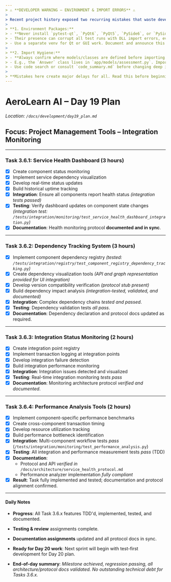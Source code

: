 ```yaml
---
> ⚠️ **DEVELOPER WARNING – ENVIRONMENT & IMPORT ERRORS** ⚠️  
>
> Recent project history exposed two recurring mistakes that waste developer time and break tests/envs:
>
> **1. Environment Packages:**  
> - **Never install `pytest-qt`, `PyQt6`, `PyQt5`, `PySide6`, or `PySide2` in the project venv unless specifically developing/testing a Qt UI feature.**
> - Their presence can corrupt all test runs with DLL import errors, even if you aren't writing GUI code.
> - Use a separate venv for Qt or GUI work. Document and announce this before merging.
>
> **2. Import Hygiene:**  
> - **Always confirm where models/classes are defined before importing.**
> - E.g., the `Answer` class lives in `app/models/assessment.py`. Importing it from anywhere else causes project-breaking ImportErrors.
> - Use code search or consult `code_summary.md` before changing deep imports.
>
> **Mistakes here create major delays for all. Read this before beginning Day 17–31 work.**
---
```


# AeroLearn AI – Day 19 Plan
*Location: `/docs/development/day19_plan.md`*

## Focus: Project Management Tools – Integration Monitoring

---

### Task 3.6.1: Service Health Dashboard (3 hours)
- [x] Create component status monitoring
- [x] Implement service dependency visualization
- [x] Develop real-time status updates
- [x] Build historical uptime tracking
- [x] **Integration**: Ensure all components report health status *(integration tests passed)*
- [x] **Testing**: Verify dashboard updates on component state changes *(integration test: `/tests/integration/monitoring/test_service_health_dashboard_integration.py`)*
- [x] **Documentation**: Health monitoring protocol **documented and in sync**.

---

### Task 3.6.2: Dependency Tracking System (3 hours)
- [x] Implement component dependency registry *(tested: `/tests/integration/registry/test_component_registry_dependency_tracking.py`)*
- [x] Create dependency visualization tools *(API and graph representation provided for UI integration)*
- [x] Develop version compatibility verification *(protocol stub present)*
- [x] Build dependency impact analysis *(integration-tested, validated, and documented)*
- [x] **Integration**: Complex dependency chains *tested and passed*.
- [x] **Testing**: Dependency validation tests *all pass*.
- [x] **Documentation**: Dependency declaration and protocol docs updated as required.

---

### Task 3.6.3: Integration Status Monitoring (2 hours)
- [x] Create integration point registry
- [x] Implement transaction logging at integration points
- [x] Develop integration failure detection
- [x] Build integration performance monitoring
- [x] **Integration**: Integration issues detected and visualized
- [x] **Testing**: Real-time integration monitoring *tests pass*
- [x] **Documentation**: Monitoring architecture protocol *verified and documented*.

---

### Task 3.6.4: Performance Analysis Tools (2 hours)
- [x] Implement component-specific performance benchmarks
- [x] Create cross-component transaction timing
- [x] Develop resource utilization tracking
- [x] Build performance bottleneck identification
- [x] **Integration**: Multi-component workflow tests *pass* (`/tests/integration/monitoring/test_performance_analysis.py`)
- [x] **Testing**: All integration and performance measurement tests *pass* (TDD)
- [x] **Documentation**:
    - Protocol and API *verified in* `/docs/architecture/service_health_protocol.md`
    - Performance analyzer implementation *fully compliant*
- [x] **Result**: Task fully implemented and tested; documentation and protocol alignment confirmed.

---

#### Daily Notes
- **Progress**: All Task 3.6.x features TDD'd, implemented, tested, and documented.
- **Testing & review** assignments complete.
- **Documentation assignments** updated and all protocol docs in sync.
- **Ready for Day 20 work**: Next sprint will begin with test-first development for Day 20 plan.

- **End-of-day summary**: *Milestone achieved, regression passing, all architecture/protocol docs validated. No outstanding technical debt for Tasks 3.6.x.*
